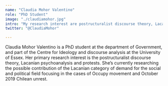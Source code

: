 ```yaml
---
name: "Claudia Mohor Valentino"
role: "PhD Student"
image: "./claudiamohor.jpg"
intro: "My research interest are postructuralist discourse theory, Lacanian psychoanalysis and protests."
twitter: "@ClaudiaMohor"

---
```


Claudia Mohor Valentino is a PhD student at the department of Government, and part of the Centre for Ideology and discourse analysis at the University of Essex. Her primary research interest is the postructuralist discourse theory, Lacanian psychoanalysis and protests. She’s currently researching the possible contribution of the Lacanian category of demand for the social and political field focusing in the cases of Occupy movement and October 2019 Chilean unrest.  